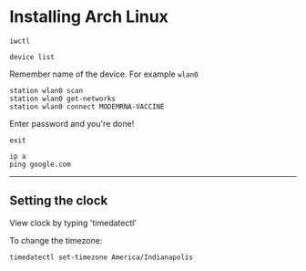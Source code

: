 # Installing Arch Linux

```shell
iwctl
```

```shell
device list
```
Remember name of the device. For example `wlan0`

```shell
station wlan0 scan
station wlan0 get-networks
station wlan0 connect MODEMRNA-VACCINE
```

Enter password and you're done!

```shell
exit

ip a
ping google.com
```

---

## Setting the clock

View clock by typing 'timedatectl'

To change the timezone:

```shell
timedatectl set-timezone America/Indianapolis
```

